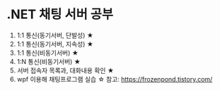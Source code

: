 # .NET 채팅 서버 공부
1. 1:1 통신(동기서버, 단발성) ★
2. 1:1 통신(동기서버, 지속성) ★
3. 1:1 통신(비동기서버) ★
4. 1:N 통신(비동기서버) ★
5. 서버 접속자 목록과, 대화내용 확인 ★
6. wpf 이용해 채팅프로그램 실습 ☆
참고: https://frozenpond.tistory.com/
